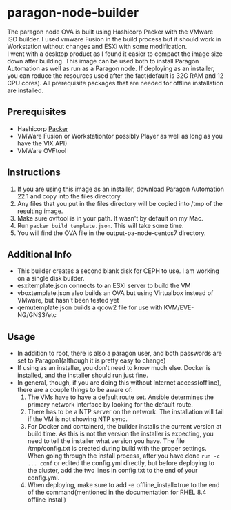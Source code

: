 # paragon-node-builder
   The paragon node OVA is built using Hashicorp Packer with the VMware ISO builder.  I used vmware Fusion in the build process but it should work in Workstation without changes and ESXi with some modification.  
   I went with a desktop product as I found it easier to compact the image size down after building.
   This image can be used both to install Paragon Automation as well as run as a Paragon node. If deploying as an installer, you can reduce the resources used after the fact(default is 32G RAM and 12 CPU cores). All prerequisite packages that are needed for offline installation are installed.

   ## Prerequisites
   * Hashicorp [Packer](https://www.packer.io)
   * VMWare Fusion or Workstation(or possibly Player as well as long as you have the VIX API)
   * VMWare OVFtool

## Instructions
1) If you are using this image as an installer, download Paragon Automation 22.1 and copy into the files directory.
2) Any files that you put in the files directory will be copied into /tmp of the resulting image.
3) Make sure ovftool is in your path. It wasn't by default on my Mac.
4) Run ```packer build template.json```. This will take some time.
5) You will find the OVA file in the output-pa-node-centos7 directory.

## Additional Info
* This builder creates a second blank disk for CEPH to use. I am working on a single disk builder.
* esxitemplate.json connects to an ESXI server to build the VM
* vboxtemplate.json also builds an OVA but using Virtualbox instead of VMware, but hasn't been tested yet
* qemutemplate.json builds a qcow2 file for use with KVM/EVE-NG/GNS3/etc

## Usage
* In addition to root, there is also a paragon user, and both passwords are set to Paragon1(although it is pretty easy to change)
* If using as an installer, you don't need to know much else. Docker is installed, and the installer should run just fine.
* In general, though, if you are doing this without Internet access(offline), there are a couple things to be aware of:
    1) The VMs have to have a default route set. Ansible determines the primary network interface by looking for the default route.
    2) There has to be a NTP server on the network.  The installation will fail if the VM is not showing NTP sync.
    3) For Docker and containerd, the builder installs the current version at build time. As this is not the version the installer is expecting, you need to tell the installer what version you have.  The file /tmp/config.txt is created during build with the proper settings. When going through the install process, after you have done ```run -c ... conf``` or edited the config.yml directly, but before deploying to the cluster, add the two lines in config.txt to the end of your config.yml.
    4) When deploying, make sure to add -e offline_install=true to the end of the command(mentioned in the documentation for RHEL 8.4 offline install)

